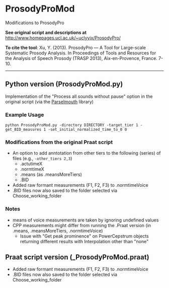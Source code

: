 # ProsodyProMod

Modifications to ProsodyPro

**See original script and descriptions at** 
http://www.homepages.ucl.ac.uk/~uclyyix/ProsodyPro/

**To cite the tool**:
Xu, Y. (2013). ProsodyPro — A Tool for Large-scale Systematic Prosody Analysis. In Proceedings of Tools and Resources for the Analysis of Speech Prosody (TRASP 2013), Aix-en-Provence, France. 7-10.

------

## Python version (ProsodyProMod.py)

Implementation of the "Process all sounds without pause" option in the original script
(via the [Parselmouth](https://parselmouth.readthedocs.io/en/stable/) library)

### Example Usage
```
python ProsodyProMod.py -directory DIRECTORY -target_tier 1 -get_BID_measures 1 -set_initial_normalized_time_to_0 0
```

### Modifications from the original Praat script 
+ An option to add anntotation from other tiers to the following (series) of files (e.g., ```-other_tiers 2,3```)
  + .actutimeX 
  + .normtimeX
  + .means (as .meansMoreTiers)
  + .BID
+ Added raw formant measurements (F1, F2, F3) to .normtimeVoice
+ .BID files now also saved to the folder selected via Choose_working_folder

### Notes
+ means of voice measurements are taken by ignoring undefined values
+ CPP measurements might differ from running the .Praat version (in .means, .meansMoreTiers, .normtimeVoice)
  + Issue with "Get peak prominence" on PowerCepstrum objects returning different results with Interpolation other than "none"



## Praat script version (_ProsodyProMod.praat)

+ Added raw formant measurements (F1, F2, F3) to .normtimeVoice
+ .BID files now also saved to the folder selected via Choose_working_folder



